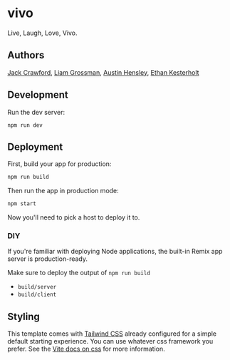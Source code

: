 # vivo
Live, Laugh, Love, Vivo.

## Authors
[Jack Crawford](https://github.com/jackcrawford90),
[Liam Grossman](https://github.com/LGmatrix13),
[Austin Hensley](https://github.com/hensleyas21),
[Ethan Kesterholt](https://github.com/Kesterholtem21)

## Development

Run the dev server:

```shellscript
npm run dev
```

## Deployment

First, build your app for production:

```sh
npm run build
```

Then run the app in production mode:

```sh
npm start
```

Now you'll need to pick a host to deploy it to.

### DIY

If you're familiar with deploying Node applications, the built-in Remix app server is production-ready.

Make sure to deploy the output of `npm run build`

- `build/server`
- `build/client`

## Styling

This template comes with [Tailwind CSS](https://tailwindcss.com/) already configured for a simple default starting experience. You can use whatever css framework you prefer. See the [Vite docs on css](https://vitejs.dev/guide/features.html#css) for more information.
